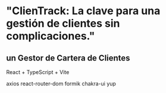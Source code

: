 # "ClienTrack: La clave para una gestión de clientes sin complicaciones."

## un Gestor de Cartera de Clientes

React + TypeScript + Vite

axios react-router-dom formik chakra-ui yup
